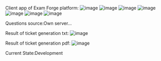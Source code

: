 Client app of Exam Forge platform:
![image](https://github.com/Danielken11/ExamForge/assets/105623990/dd403f79-6829-4d79-920f-841e44314776)
![image](https://github.com/Danielken11/ExamForge/assets/105623990/e473a907-1f64-42ea-9bb8-cd4feb70f2d3)
![image](https://github.com/Danielken11/ExamForge/assets/105623990/9fd8fa39-425a-4164-b3bb-6ee300ebd645)
![image](https://github.com/Danielken11/ExamForge/assets/105623990/5d2a8497-9f06-4315-8017-318ee482496c)
![image](https://github.com/Danielken11/ExamForge/assets/105623990/e32beef7-ba7a-4eb3-b416-e02ba42d70bd)
![image](https://github.com/Danielken11/ExamForge/assets/105623990/d061e51d-8c4e-40f3-a779-ed2b68ad3d8b)
![image](https://github.com/Danielken11/ExamForge/assets/105623990/4ecdbcf4-5005-4e12-b044-fb83174a849f)

Questions source:Own server...

Result of ticket generation txt:
![image](https://github.com/Danielken11/ExamForge/assets/105623990/311a69bf-cfae-4a29-b8ed-cafe2ab81c93)

Result of ticket generation pdf:
![image](https://github.com/Danielken11/ExamForge/assets/105623990/6c37671c-0ea8-439b-83e0-9f4b587ed2c6)

Current State:Development
